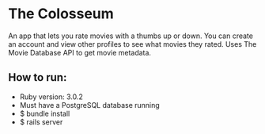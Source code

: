 # The Colosseum

An app that lets you rate movies with a thumbs up or down. You can create an account and view other profiles to see what movies they rated. Uses The Movie Database API to get movie metadata.  

## How to run:
- Ruby version: 3.0.2
- Must have a PostgreSQL database running
- $ bundle install
- $ rails server
